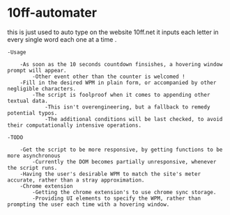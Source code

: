 # 10ff-automater
this is just used to auto type on the website 10ff.net 
it inputs each letter in every single word each one at a time .

    -Usage

        -As soon as the 10 seconds countdown finsishes, a hovering window prompt will appear.
            -Other event other than the counter is welcomed !
        -Fill in the desired WPM in plain form, or accompanied by other negligible characters.
            -The script is foolproof when it comes to appending other textual data.
                -This isn't overengineering, but a fallback to remedy potential typos.
                -The additional conditions will be last checked, to avoid their computationally intensive operations.

    -TODO

        -Get the script to be more responsive, by getting functions to be more asynchronous 
            -Currently the DOM becomes partially unresponsive, whenever the script runs.
        -Having the user's desirable WPM to match the site's meter accurate, rather than a stray approximation.
        -Chrome extension
            -Getting the chrome extension's to use chrome sync storage.
            -Providing UI elements to specify the WPM, rather than prompting the user each time with a hovering window.

